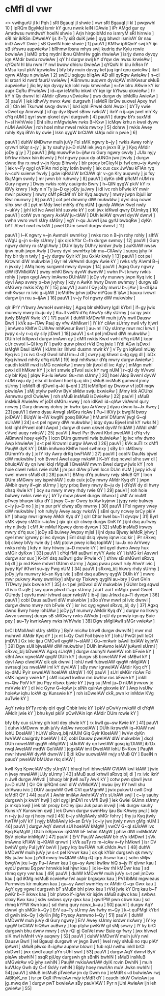 # cMfI dI vwr

<> vwihgurU jI kI Pqh ]
sRI BgauqI jI shwie ]
vwr sRI BgauqI jI kI ] pwqswhI 10 ]
ipRQm BgyMqI ismir kY guru nwnk leIN iDAwie ]
iPr AMgd gur qy Amrdwsu rwmdwsY hoeIN shwie ]
Arjn hirgoibMd no ismryM sRI hirrwie ]
sRI hir ikRSn iDAweIAY ijs if~Ty siB duiK jwie ]
qyg bhwdr ismirAY Gr nau iniD AwvY Dwie ]
sB QweIN hoie shwie ] 1]
pauVI ]
KMfw ipRQmY swj kY ijn sB sYswru aupwieAw ]
bRhmw ibsnu mhys swij kudriq dw Kylu rcwie bxwieAw ]
isMD prbq mydnI ibnu QMmHw ggin rhwieAw ]
isrjy dwno dyvqy iqn AMdir bwdu rcwieAw ]
qY hI durgw swij kY dYqw dw nwsu krwieAw ]
qYQoN hI blu rwm lY nwl bwxw dhisru GwieAw ]
qYQoN hI blu ikRsn lY kMsu kysI pkiV igrwieAw ]
bfy bfy muin dyvqy keI jug iqnI qnu qwieAw ]
iknI qyrw AMqu n pwieAw ] 2]
swDU sqjugu bIiqAw AD sIlI qyRqw AwieAw ]
n~cI kl srosrI kl nwrd faurU vwieAw ]
AiBmwnu auqwrn dyviqAW mihKwsur sMuB aupwieAw ]
jIiq ley iqn dyvqy iqh lokI rwju kmwieAw ]
v~fw bIru AKwie kY isr aupr CqRu iPrwieAw ]
id~qw ieMdRu inkwl kY iqn igr kYlwsu qkwieAw ]
fir kY h\`Qy dwnvI idl AMdir qRwsu vDwieAw ]
pws durgw dy ieMdRu AwieAw ] 3]
pauVI ]
iek idhwVy nwvx AweI durgswh ]
ieMdR ibrQw suxweI Apxy hwl dI ]
CIn leI TkurweI swqy dwnvI ]
lokI iqhI iPrweI dohI AwpxI ]
bYTy vwie vDweI qy AmrwvqI ]
id\`qy dyv BjweI sBnw rwksW ]
iknY n ij~qw jweI mh\`Ky dYq nUM ]
qyrI swm qkweI dyvI durgswh ] 4]
pauVI ]
durgw bYx suxMdI h~sI hVhVwie ]
EhI sIhu mMgwieAw rwks B~Kxw ]
icMqw krhu n kweI dyvw nUM AwiKAw ]
roh hoeI mhw mweI rwkis mwrxy ] 5]
dohrw ]
rwkis Awey rohly Kyq iBVn ky cwie ]
lskn qygW brCIAW sUrju ndir n pwie ] 6]

pauVI ]
duhW kMDwrw muih juVy Fol sMK ngwry b~jy ]
rwkis Awey rohly qrvwrI bKqr s~jy ]
ju\`ty sauhy ju~D nUM iek jwq n jwxn B\`jy ]
Kyq AMdir joDy g\`jy ] 7]
pauVI ]
jMg muswPw b~ijAw rx Gury ngwry cwvly ]
JUlx nyjy bYrkw nIswx lsin ilswvly ]
Fol ngwry paux dy aUNGn jwx jtwvly ]
durgw dwno fhy rx nwd v~jn Kyqu BIhwvly ]
bIr proqy brCIeyN jx fwl cmu~ty Awvly ]
iek v~Fy qygI qVPIAn md pIqy lotin bwvly ]
iek cux cux JwVau kFIAn ryq iv~coN suienw fwvly ]
gdw iqRsUlW brCIAW qIr v~gn Kry auqwvly ]
jx fsy BujMgm swvly ] mr jwvn bIr ruhwvly ] 8]
pauVI ]
dyKn cMf pRcMf nUM rx Gury ngwry ]
Dwey rwkis rohly cauigrdo Bwry ]
h~QIN qygW pkiV kY rx iBVy krwry ]
kdy n n\`Ty ju~D qy joDy juJwry ]
idl ivc roh bFwie kY mwir mwir pukwry ]
mwry cMf pRcMf nY bIr Kyq auqwry ]
mwry jwpn ibjulI isr Bwr munwry ] 9]
pauVI ]
cot peI dmwmy dlW mukwblw ]
dyvI dsq ncweI sIhx swr dI ]
pyt mlMdy lweI mhKy dYq nUM ]
gurdy AWdw KweI nwly r~ukVy ]
jyhI idl ivc AweI khI suxwie kY ]
cotI jwx idKweI qwry DUmkyq ] 10]
pauVI ]
cotW pvn ngwry AxIAW ju~tIAW ]
DUh leIAW qrvwrI dyvW dwnvI ]
vwhn vwro vwrI sUry sMGry ]
vgY r~qu JulwrI ijau gyrU bwbqRw ]
dyKn bYT AtwrI nwrI rwksW ]
pweI DUm svwrI durgw dwnvI ] 11]

pauVI ]
l~K ngwry v~jn AwmoH swmHxy ]
rwks rxo n B~jn rohy rohly ]
sIhW vWgU g~jn s~By sUrmy ]
qix qix kYbr C~fn durgw swmxy ] 12]
pauVI ]
Gury ngwry dohry rx sMglIAwly ]
DUiV lpyty DUhry isrdwr jtwly ]
auKlIAW nwsw ijnw muih jwpn Awly ]
Dwey dyvI swmHxy bIr mu~ClIAwly ]
surpq jyhy lV hty bIr tly n twly ]
g~jy durgw Gyir kY jxu GxIAr kwly ] 13]
pauVI ]
cot peI KrcwmI dlW mukwblw ]
Gyr leI virAwmI durgw Awie kY ]
rwks vfy AlwmI B~j n jwxdy ]
AMq hoey surgwmI mwry dyvqw ] 14]
pauVI ]
Agxq Gury ngwry dlW iBVMidAW ]
pwey mhKl Bwry dyvW dwnvW ]
vwhn P~t krwry rwkis rohly ]
jwpn qygI Awry imAwno DUhIAW ]
joDy vfy munwry jwpn Kyq ivic ]
dyvI Awp svwry p~bw jvyhxy ]
kdy n AwKn hwry Dwvn swhmxy ]
durgw sB sMGwry rwkis KVg lY ] 15]
pauyVI ]
auml l\`Qy joDy mwrU b~ijAw ]
b~dl ijau mihKwsur rx ivic g~ijAW ]
ieMdRw jyhw joDw mYQau B\`ijAw ]
kauxu ivcwrI durgw ijn rxu s~ijAw ] 16]
pauVI ]
v~jy Fol ngwry dlW mukwblw ]

qIr iPrY rYbwry AwmoH swmHxy ]
Agxq bIr sMGwry lgdI kYbrI ]
if~gy jwix munwry mwry ib~ju dy ]
Ku~lI vwlIN dYq AhwVy sBy sUrmy ]
su\`qy jwix jtwly BMgW Kwie kY ] 17]
pauVI ]
duhW kMDwrW muih juVy nwil Dausw BwrI ]
kVk au~iTAw Pauj qy vfw AhMkwrI ]
lY kY cilAw sUrmy nwil vfy hjwrI ]
imAwno KMfw DUihAw mhKwsur BwrI ]
au~ml l\`Qy sUrmy mwr mcI krwrI ]
jwpy c~ly r~q dy slly jtDwrI ] 18]
pauVI ]
s~t peI jmDwxI dlW mukwblw ]
DUih leI ikRpwxI durgw imAwn qy ]
cMfI rwkis KwxI vwhI dYq nUM ]
kopr cUr cvwxI l~QI krg lY ]
pwKr qurw plwxI rVkI Drq jwie ]
lYdI AGw isDwxI isMgW Daul idAW ]
kUrm isr lihlwxI dusmn mwir kY ]
v\`Fy gn iqKwxI mUey Kyq ivc ]
rx ivc G~qI GwxI lohU im~J dI ]
cwry jug khwxI c~lg qyg dI ]
ibDx Kyq ivhwxI mhKy dYq nUM ] 19]
ieqI mhKwsur dYq mwry durgw AwieAw ]
caudh lokW rwxI isMG ncwieAw ]
mwry bIr jtwxI dl ivc Agly ]
mMgn nwhI pwxI dlI hMkwr kY ]
jx krI smwie pTwxI suix kY rwg nUM ]
r~qU dy hVvwxI cly bIr Kyq ]
pIqw Pu~lu ieAwxI Gu~mn sUrmy ] 20]
hoeI Alop BvwnI dyvW nUM rwju dy ]
eIsr dI brdwnI hoeI ij~q idn ]
sMuB insMuB gumwnI jnmy sUrmy ]
ieMdR dI rjDwnI q~kI ij~qnI ] 21]
ieMdRprI qy Dwvxw vf joDI mqw pkwieAw ]
sMj ptylw pwKrw ByV sMdw swju bxwieAw ]
jMmy ktk ACUhxI Asmwnu grdI CwieAw ]
roh sMuB insMuB isDwieAw ] 22]
pauVI ]
sMuB insMuB AlwieAw vf joDI sMGru vwey ]
roh idKwlI id~qIAw virAwmI qury ncwey ]
Gury dmwmy dohry jm bwhx ijau ArVwey ]
dyau dwno lu~Jx Awey ] 23]
pauVI ]
dwno dyau AnwgI sMGru ricAw ]
Pu~l iKVy jx bwgIN bwxy joiDAW ]
BUqW ie~lW kwgIN gosq BiKAw ]
hMumV DMumV jwgI G~qI sUirAW ] 24]
s~t peI ngwry dlW mukwblw ]
idqy dyau BjweI imil kY rwksIN ]
lokI iqhI iPrweI dohI AwpxI ]
durgw dI swm qkweI dyvW fridAW ]
AWdI cMif cVweI auqy rwksW ] 25]
pauVI ]
AweI Pyr BvwnI KbrI pweIAW ]
dYq vfy AiBmwnI hoey eykTy ]
locn DUm gumwnI rwie bulwieAw ]
jg ivc vfw dwno Awp khwieAw ]
s~t peI KrcwmI durgw ilAwvxI ] 26]
pauVI ]
kVk auTI rx cMfI PaujW dyK kY ]
DUih imAwno KMfw hoeI swhmxy ]
sBy bIr sMGwry DUmrnYx dy ]
jx lY kty Awry drKq bwFIAW ] 27]
pauVI ]
cobIN DauNs bjweI dlW mukwblw ]
roh BvwnI AweI auqy rwksW ]
K~bY dsq ncweI sIhx swr dI ]
bhuiqAW dy qn lweI kIqI rMgulI ]
BweIAW mwrn BweI durgw jwix kY ]
roh hoie clweI rwkis rwie nUM ]
jm pur dIAw pTweI locn DUm nUM ]
jwpy id~qI sweI mwrn sMuB dI ] 28]
pauVI ]
BMny dYq pukwry rwjy sMuB QY ]
locn DUm sMGwry sxy ispwhIAW ]
cuix cuix joDy mwry AMdr Kyq dY ]
jwpn AMbir qwry if~gin sUrmy ]
igry prbq Bwry mwry ib~ju dy ]
dYqW dy dl hwry dhsq Kwie kY ]
bcy su mwry mwry rhdy rwie QY ] 29]
pauVI ]
roh hoie bulwey rwkis rwie ny ]
bYTy mqw pkweI durgw ilAwvxI ]
cMf Ar muMf pTwey bhuqw ktku dY ]
jwpy C~pr Cwey bxIAw kyjmw ]
jyqy rwie bulwey c~ly ju~D no ]
jx jm pur prV clwey sBy mwrny ] 30]
pauVI ]
Fol ngwry vwey dlW mukwblw ]
roh ruhyly Awey auqy rwksW ]
sBnI qury ncwey brCy pkiV kY ]
bhuqy mwr igrwey AMdr Kyq dY ]
qIrI Chbr lweI bu~TI dyvqw ] 31]
ByrI sMK vjwey sMGir r~icAw ]
qix qix qIr clwey durgw DnK lY ]
ijnI dsq auTwey rhy n jIvdy ]
cMf Ar mMuf Kpwey dono dyvqw ] 32]
sMuB insMuB irswey mwry dYq sux ]
joDy sB bulwey Awpxy mjlsI ]
ijnI dyau Bjwey ieMdR jyhvy ]
qyeI mwr igrwey pl ivc dyvqw ]
EnI dsqI dsiq vjwey iqnw icq kir ]
iPr sRxvq bIj clwey bIVy rwie dy ]
sMj ptolw pwey iclkq topIAW ]
lu~Jx no ArVwey rwks rohly ]
kdy n ikny htwey ju~D mcwie kY ]
iml qyeI dwno Awey hux sMGir dyKxw ] 33]
pauVI ]
dYqI fMf auBwrI nyVY Awie kY ]
isMG krI AsvwrI durgw sor sux ]
K~bY dsq auBwrI gdw iPrwie kY ]
sYnw sB sMGwrI sRxvq bIj dI ]
jx md Kwie mdwrI GUmn sUrmy ]
Agxq pwau pswrI ruly AhwV ivic ]
jwpy Kyf iKfwrI su~qy Pwg nUM ] 34]
pauVI ]
sRxvq_bIj hkwry rhdy sUrmy ]
joDy jyfu munwry id~sn Kyq ivic ]
sBnI dsq auBwry qygW DUih kY ]
mwro mwr pukwry Awey swmHxy]
sMjw qy Tixkwry qygIN au~bry ]
Gwt GVin TiTAwry jwix bxwie kY ] 35]
s~t peI jmDwxI dlW mukwblw ]
GUmr brg sqwxI dl ivic G~qIE ]
sxy qurw plwxI if~gx sUrmy ]
auiT auiT mMgix pwxI Gwiel GUmdy ]
eyvfu mwir ivhwxI aupr rwksW ]
ib~jl ijau JrlwxI au~TI dyvqw ] 36]
pauVI ]
cobI Daus auBwrI dlW mukwblw ]
sBo sYnw mwrI pl ivic dwnvI ]
durgw dwno mwry roh bFwie kY ]
isr ivc qyg vgweI sRxvq_bIj dy ] 37]
Agxq dwno Bwry hoey lohUAw ]
joDy jyf munwry AMdir Kyq dY ]
durgw no llkwry Awvx swmxy] 
durgw sB sMGwry rwks AWvdy ]
rqU dy prnwly iqn qy Buie pey ]
au~Ty kwrixAwry rwks hVhVwie ] 38]
Dgw sMglIAwlI sMGr vwieAw ]

brCI bMblIAwlI sUry sMGry ]
ByiV micAw bIrwlI durgw dwnvIN ]
mwr mcI muhrwlI AMdir Kyq dY ]
jx nt l~Qy CwlI Foil bjwie kY ]
lohU PwQI jwlI loQI jmDVI ]
Gx ivic ijau CMCwlI qygW h~sIAW ]
Gu~mrAwir isAwlI bxIAW kyjmW ] 39]
Dgw sUlI bjweIAW dlW mukwblw ]
DUih imAwno leIAW juAwnI sUrmI ]
sRxvq_bIj bDweIAW Agxq sUrqW ]
durgw sauhyN AweIAW roh bFwie kY ]
sBnI Awx vgweIAW qygW DUih kY ]
durgw sB bcweIAW Fwl sMBwl kY ]
dyvI Awp clweIAW qik qik dwnvI ]
lohU nwil fubweIAW qygW nMgIAW ]
swrsuqI jxu nweIAW iml kY dyvIAW ]
sBy mwr igrweIAW AMdir Kyq dY ]
iq~dMU Pyir svweIAW hoeIAW sUrqW ] 40]
pauVI ]
sUrI sMGir ricAw Fol sMK ngwry vwie kY ]
cMf icqwrI kwlkw mn bwhlw ros bFwie kY ]
inklI m~Qw PoiV kY jxu Pqy nIswx bjwie kY ]
jwg su jMmI ju~D nUM jrvwxw jx mrVwie kY ]
dl ivic Gyrw G~iqAw jx sINh quirAw gixxwie kY ]
Awp ivsUlw hoieAw iqhu lokW qy Kunswie kY ]
roh isDweIAW ckR_pwn kr inMdw KVg auTwie kY ]

AgY rwks bYTy rohly qIrI qygI Chbir lwie kY ]
pkV pCwVy rwksW dl dYqW AMdir jwie kY ]
bhu kysI pkiV pCwiVAin iqn AMdir DUm rcwie kY ]

bfy bfy cux sUrmy gih kotI dey clwie kY ]
rx kwlI gu~sw Kwie kY ] 41]
pauVI ]
duhw kMDwrw muih juVy AxIAw rwcoeIAW ]
DUih ikrpwxW iq~KIAW nwl lohU DoeIAW ]
hUrW sRxvq_bIj nUUM Giq Gyir KloeIAW ]
lwVw dyKn lwVIAW cauigrdy hoeIAW ] 42]
cobI Dausw pweIAW dlW mukwblw ]
dsqI DUh ncweIAW qygW nMgIAW ]
sUirAW dy qn lweIAW gosq ig\`DIAW]
ib\`Dx rwqI AweIAW mrdW GoiVAW ]
jogxIAW imil DweIAW lohU B~Kxw ]
PaujW mwr htweIAW dyvW dwnvW ]
BjdI kQw suxweIAW rwjy sMuB QY ]
BueIN n pauxY pweIAW bMUdw rkq dIAW ]

kwlI Kyq KpweIAW sBy sUrqW ]
bhuqI isrI ibhweIAW GVIAW kwl kIAW ]
jwix n jwey mweIAW jUJy sUrmy ] 43]
sMuB suxI krhwlI sRxvq bIj dI ]
rx ivic iknY n JwlI durgw AWvdI ]
bhuqy bIr jtwlI auTy AwK kY ]
cotw pwn qbwlI jwsn ju~D nUM ]
Qir Qir ipRQmI cwlI dlW cVMidAW ]
nwau ijvy hY hwlI shu drIAwau ivic ]
DUiV auqwhW GwlI CVI qurMgmW ]
jwix pukwrU cwlI DrqI ieMdR QY ] 44]
pauVI ]
Awhir imilAw AwhrIAW sYx sUirAW swjI ]
c~ly sauhy durgswh jx kwbY hwjI ]
qIrI qygI jmDVI rx vMfI BwjI ]
iek Gwiel GUmn sUrmy jx mkqb kwjI ]
iek bIr proqy brCIey ijau Juk paun invwjI ]
iek durgw sauhy Kuns kY Kunswien qwjI ]
iek Dwvn durgw swmHxy ijau BuiKAwey pwjI ]
kdy n r~jy juJ qy rj hoey rwjI ] 45]
b~jy sMglIAwly sMGr fohry ]
fhy ju Kyq jtwly hwTW joiV kY ]
nyjy bMblIAwly id~sn ErVy ]
c~ly jwx jtwly nwvn gMg nUM ] 46]
pauVI ]
durgw AqY dwnvI sUl hoeIAW kMgW ]
vwCV G~qI sUirAW ivc Kyq KqMgW ]
DUih ikRpwxw iqKIAW bF lwhin AMgW ]
phlw dlW imlMidAW ByV pieAw inhMgW ] 47]
pauVI ]
ErV PaujW AweIAW bIr cVy kMDwrI ]
sVk imAwno kFIAW iq~KIAW qrvwrI ]
kVk auTy rx m~icAw v~fy hMkwrI ]
isr DV bwhW gnly Pul jyhY bwVI ]
jwpy kty bwFIAW ruK cMdn AwrI ] 48]
duhW kMDwrW muih juVy jw s~t peI Krvwr kau ]
qk qk kYbir durgswh qk mwry Bly juJwr kau ]
pYdl mwry hwQIAW sMig rQ igry Asvwr kau ]
sohn sMjw bwgVw jxu l~gy Pu~l Anwr kau ]
gu~sy AweI kwlkw hiQ s~jy lY qlvwr kau ]
eydU pwrau Eq pwr hrnwkis keI hjwr kau ]
ijx ie~kw rhI kMDwr kau ]
sd rhmq qyry vwr kau ] 49]
pauVI ]
duhW kMDwrW muih juVy s~t peI jmDwx kau ]
qd iKMg nsMuB ncwieAw fwl aupir brgsqwx kau ]
PVI iblMd mgwieaus Purmwies kir mulqwn kau ]
gu~sy AweI swmHxy rx AMdir G~qx Gwx kau ]
AgY qyg vgweI durgswh bF sMuBn bhI plwx kau ]
rVkI jwie kY Drq kau b~F pwKr b~F ikkwx kau ]
bIr plwxo if~igAw kir isjdw sMuB sujwx kau ]
swbws sloxy Kwx kau ]
sdw swbws qyry qwx kau ]
qwrIPW pwn cbwn kau ]
sd rhmq kYPW Kwn kau ]
sd rhmq qury ncwx_k~au ] 50]
pauVI ]
durgw AqY dwnvI gh sMGir k~Qy ]
ErV au~Ty sUrmy Aw fwhy m~Qy ]
k~t quPMgI kYbrI dl gwih ink~Qy ]
dyKin jMg Prysqy Asmwno l~Qy ] 51]
pauVI ]
duhW kMDwrW muh juVy dl Gury ngwry ]
ErV Awey sUrmy isrdwr rixAwry ]
lY ky qygW brCIAW hiQAwr auBwry ]
top ptylw pwKrW gil sMj svwry ]
lY ky brCI durgswh bhu dwnv mwry ]
cVy rQI gj GoiVeI mwr Buie qy fwry ]
jwx hlvweI sIK nwl ivMnH vVy auqwry ] 52]
pauVI ]
duhW kMDwrW muih juVy nwl Dausw BwrI ]
leI BgauqI durgswh vr jwgn BwrI ]
lweI rwjy sMuB no rqu pIAY ipAwrI ]
sMuB plwxo if~igAw aupmw bIcwrI ]
fub rqU nwlhu inklI brCI duDwrI ]
jwx rjwdI auqrI pYn sUhI swrI ] 53]
pauVI ]
durgw AqY dwnvI ByV pieAw sbwhIN ]
ssqR pjUqy durgswh gh sBnIN bwhIN ]
sMuB insMuB sMGwirAw vQ jyhy swhIN ]
PaujW rwkisAwrIAW dyiK rovin DwhIN ]
muih kuVUcy Gwh dy C~f GoVy rwhIN ]
Bjdy hoey mwrIAn muV Jwkn nwhIN ] 54]
pauVI ]
sMuB insMuB pTwieAw jm dy Dwm no ]
ieMdR s~d bulwieAw rwj AiBKyK_no ]
isr pr CqR iPrwieAw rwjy ieMdR dY ]
caudh lokW CwieAw jsu jg_mwq dw ]
durgw pwT bxwieAw sBy pauVIAW ]
Pyr n jUnI AwieAw ijn ieh gwieAw ] 55]



